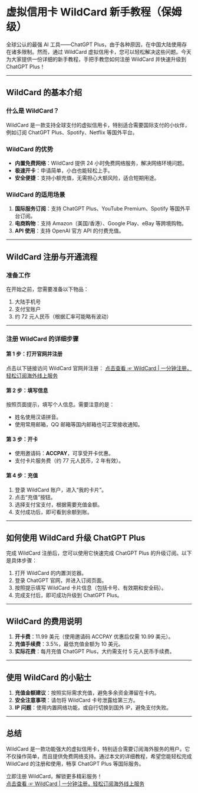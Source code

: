 # 虚拟信用卡 WildCard 新手教程（保姆级）

全球公认的最强 AI 工具——ChatGPT Plus，由于各种原因，在中国大陆使用存在诸多限制。然而，通过 WildCard 虚拟信用卡，您可以轻松解决这些问题。今天为大家提供一份详细的新手教程，手把手教您如何注册 WildCard 并快速升级到 ChatGPT Plus！

---

## WildCard 的基本介绍

### 什么是 WildCard？
WildCard 是一款支持全球支付的虚拟信用卡，特别适合需要国际支付的小伙伴，例如订阅 ChatGPT Plus、Spotify、Netflix 等国外平台。

### WildCard 的优势
- **内置免费网络**：WildCard 提供 24 小时免费网络服务，解决网络环境问题。
- **极速开卡**：申请简单，小白也能轻松上手。
- **安全便捷**：支持小额充值，无需担心大额风险，适合短期用途。

### WildCard 的适用场景
1. **国际服务订阅**：支持 ChatGPT Plus、YouTube Premium、Spotify 等国外平台订阅。
2. **电商购物**：支持 Amazon（美国/香港）、Google Play、eBay 等跨境购物。
3. **API 使用**：支持 OpenAI 官方 API 的付费充值。

---

## WildCard 注册与开通流程

### 准备工作
在开始之前，您需要准备以下物品：
1. 大陆手机号
2. 支付宝账户
3. 约 72 元人民币（根据汇率可能略有波动）

---

### 注册 WildCard 的详细步骤

#### 第 1 步：打开官网并注册
点击以下链接访问 WildCard 官网并注册：
[点击查看 ☞ WildCard | 一分钟注册，轻松订阅海外线上服务](https://bit.ly/bewildcard)

#### 第 2 步：填写信息
按照页面提示，填写个人信息。需要注意的是：
- 姓名使用汉语拼音。
- 使用常用邮箱，QQ 邮箱等国内邮箱也可正常接收通知。

#### 第 3 步：开卡
- 使用邀请码：**ACCPAY**，可享受开卡优惠。
- 支付卡片服务费（约 77 元人民币，2 年有效）。

#### 第 4 步：充值
1. 登录 WildCard 账户，进入“我的卡片”。
2. 点击“充值”按钮。
3. 选择支付宝支付，根据需要充值金额。
4. 支付成功后，即可看到余额到账。

---

## 如何使用 WildCard 升级 ChatGPT Plus

完成 WildCard 注册后，您可以使用它快速完成 ChatGPT Plus 的升级订阅。以下是具体步骤：

1. 打开 WildCard 的内置浏览器。
2. 登录 ChatGPT 官网，并进入订阅页面。
3. 按照提示填写 WildCard 卡片信息（包括卡号、有效期和安全码）。
4. 完成支付后，即可成功升级到 ChatGPT Plus。

---

## WildCard 的费用说明

1. **开卡费**：11.99 美元（使用邀请码 ACCPAY 优惠后仅需 10.99 美元）。
2. **充值手续费**：3.5%，最低充值金额为 10 美元。
3. **实际花费**：每月充值 ChatGPT Plus，大约需支付 5 元人民币手续费。

---

## 使用 WildCard 的小贴士

1. **充值金额建议**：按照实际需求充值，避免多余资金滞留在卡内。
2. **安全注意事项**：请勿将 WildCard 卡号泄露给第三方。
3. **IP 问题**：使用内置网络功能，或自行切换到国外 IP，避免支付失败。

---

## 总结

WildCard 是一款功能强大的虚拟信用卡，特别适合需要订阅海外服务的用户。它不仅操作简单，而且提供免费网络支持。通过本文的详细教程，希望您能轻松完成 WildCard 的注册和使用，畅享 ChatGPT Plus 等国际服务。

立即注册 WildCard，解锁更多精彩服务！  
[点击查看 ☞ WildCard | 一分钟注册，轻松订阅海外线上服务](https://bit.ly/bewildcard)
